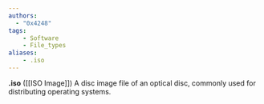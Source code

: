```yaml
---
authors:
  - "0x4248"
tags:
    - Software
    - File_types
aliases:
    - .iso
---
```

**.iso** ([[ISO Image]]) A disc image file of an optical disc, commonly used for distributing operating systems.
